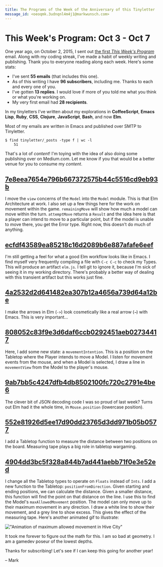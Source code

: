 ```yaml
---
title: The Programs of the Week of the Anniversary of this Tinyletter
message_id: <oeoqmk.3udnqnl4m4j1@markwunsch.com>
---
```


This Week's Program: Oct 3 - Oct 7
==================================

One year ago, on October 2, 2015, I sent out
[the first _This Week's Program_][joaquin] email. Along with my coding
streak, I've made a habit of weekly writing and publishing. Thank you
to everyone reading along each week. Here's some stats:

+ I've sent **55 emails** (that includes this one).
+ As of this writing I have **96 subscribers**, including me. Thanks
  to each and every one of you.
+ I've gotten **13 replies**. I would love if more of you told me what
  you think or what you're working on.
+ My very first email had **28 recipients**.

In my tinyletters I've written about my explorations in
**CoffeeScript**, **Emacs Lisp**, **Ruby**, **CSS**, **Clojure**,
**JavaScript**, **Bash**, and now **Elm**.

Most of my emails are written in Emacs and published over SMTP to
Tinyletter.

    $ find tinyletter/_posts -type f | wc -l
        51

That's a lot of _content_! I'm toying with the idea of also doing some
publishing over on Medium.com. Let me know if you that would be a
better venue for you to consume my _content_.

## [7e8eea7654e796b667372575b44c5516cd9eb93b][model-view]

I move the `view` concerns of the `Model` into the `Model`
module. This is that Elm Architecture at work. I also set up a few
things here for the work on movement within the game. `remainingMove`
will show how much a model can move within the turn. `attemptMove`
returns a `Result` and the idea here is that a player can intend to
move to a particular point, but if the model is unable to move there,
you get the Error type. Right now, this doesn't do much of anything.

## [ecfdf43589ea85218c16d2089b6e887afafe6eef][ignore-elmjs]

I'm still getting a feel for what a good Elm workflow looks like in
Emacs. I find myself very frequently compiling a file with `C-c C-c`
to check my Types. This will produce an artifact `elm.js`. I tell git
to ignore it, because I'm sick of seeing it in my working
directory. There's probably a better way of dealing with this
transient artifact but this works just fine.

## [4a2532d2d641482ea307b12a4656a739d64a12be][elm-arrows]

I make the arrows in Elm (`->`) look cosmetically like a real arrow
(`→`) with Emacs. This is very important…

## [808052c83f9e3d6daf6ccb0292451aeb02734417][movement-intent]

Here, I add some new state: a `movementIntention`. This is a position
on the Tabletop where the Player intends to move a Model. I listen for
movement events from the mouse, and when a Model is selected, I draw a
line in `movementView` from the Model to the player's mouse.

## [9ab7bb5c4247dfb4db8502100fc720c2791e4be6][mouse-position]

The clever bit of JSON decoding code I was so proud of last week?
Turns out Elm had it the whole time, in `Mouse.position` (lowercase
position).

## [552e81926d5ee17d90dd23765d3dd971b05b0577][distance]

I add a Tabletop function to measure the distance between two
positions on the board. Measuring tape plays a big role in tabletop
wargaming.

## [4904dd3bc5f328a844b7ad441aebb71f0e3e52ed][allowed-movement]

I change all the Tabletop types to operate on `Floats` instead of
`Ints`. I add a new function to the Tabletop:
`positionFromDirection`. Given starting and ending positions, we can
calculate the distance. Given a smaller distance, this function will
find the point on that distance on the line. I use this to find the
Model's `maxAllowedMovement` position. The model can only move up to
their maximum movement in any direction. I draw a white line to show
their movement, and a grey line to show excess. This gives the effect
of the measuring tape. Here's another animated gif to illustrate:

!["Animation of maximum allowed movement in Hive City"][movementgif]

It took me forever to figure out the math for this. I am so bad at
geometry. I am a gamedev poseur of the lowest depths.

Thanks for subscribing! Let's see if I can keep this going for another
year!

– Mark

[joaquin]: http://tinyletter.com/wunsch/letters/the-programs-of-the-week-of-hurricane-joaquin

[model-view]: https://github.com/mwunsch/hive-city/commit/7e8eea7654e796b667372575b44c5516cd9eb93b

[ignore-elmjs]: https://github.com/mwunsch/hive-city/commit/ecfdf43589ea85218c16d2089b6e887afafe6eef

[elm-arrows]: https://github.com/mwunsch/emacs.d/commit/4a2532d2d641482ea307b12a4656a739d64a12be

[movement-intent]: https://github.com/mwunsch/hive-city/commit/808052c83f9e3d6daf6ccb0292451aeb02734417

[mouse-position]: https://github.com/mwunsch/hive-city/commit/9ab7bb5c4247dfb4db8502100fc720c2791e4be6

[distance]: https://github.com/mwunsch/hive-city/commit/552e81926d5ee17d90dd23765d3dd971b05b0577

[allowed-movement]: https://github.com/mwunsch/hive-city/commit/4904dd3bc5f328a844b7ad441aebb71f0e3e52ed

[movementgif]: http://www.markwunsch.com/img/hive-city-movement2.gif
